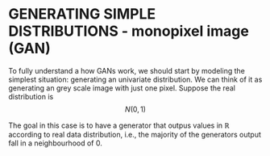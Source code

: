 # GENERATING SIMPLE DISTRIBUTIONS - monopixel image (GAN)
To fully understand a how GANs work, we should start by modeling the simplest situation: generating an univariate distribution.
We can think of it as generating an grey scale image with just one pixel. 
Suppose the real distribution is 
$$ N(0,1) $$

The goal in this case is to have a generator that outpus values in $\mathbb{R}$ according to real data distribution, i.e., the majority of the generators output fall in a neighbourhood of 0.
